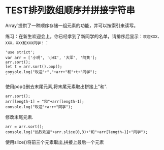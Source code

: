 # TEST排列数组顺序并拼接字符串

Array`提供了一种顺序存储一组元素的功能，并可以按索引来读写。

练习：在新生欢迎会上，你已经拿到了新同学的名单，请排序后显示：`欢迎XXX，XXX，XXX和XXX同学！`：
```
'use strict';
var arr = ['小明', '小红', '大军', '阿黄']; 
arr.sort();
let t = arr.sort().pop();
console.log("欢迎"+","+arr+"和"+t+"同学");
` ``
```

使用pop()删去末尾元素,将末尾元素取出拼接上"和".

```
arr.sort();
arr[length-1] = "和"+arr[length-1];
console.log("欢迎"+arr+"同学");
```

修改末尾元素.

```
arr = arr.sort();
console.log("热烈欢迎"+arr.slice(0,3)+"和"+arr[length-1]+"同学");
```

使用slice()将前三个元素取出,拼接上最后一个元素

